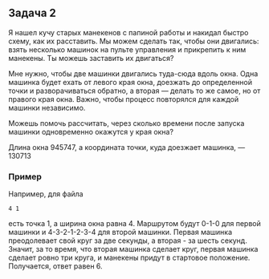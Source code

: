 ## Задача 2

Я нашел кучу старых манекенов с папиной работы и накидал быстро схему, как их расставить. Мы можем сделать так, чтобы они двигались: взять несколько машинок на пульте управления и прикрепить к ним манекены. Ты можешь заставить их двигаться?

Мне нужно, чтобы две машинки двигались туда-сюда вдоль окна. Одна машинка будет ехать от левого края окна, доезжать до определенной точки и разворачиваться обратно, а вторая — делать то же самое, но от правого края окна. Важно, чтобы процесс повторялся для каждой машинки независимо.

Можешь помочь рассчитать, через сколько времени после запуска машинки одновременно окажутся у края окна?

Длина окна 945747, а координата точки, куда доезжает машинка, — 130713

### Пример

Например, для файла

```
4 1
```

есть точка 1, а ширина окна равна 4. Маршрутом будут 0-1-0 для первой машинки и 4-3-2-1-2-3-4 для второй машинки. Первая машинка преодолевает свой круг за две секунды, а вторая - за шесть секунд. Значит, за то время, что вторая машинка сделает круг, первая машинка сделает ровно три круга, и манекены придут в стартовое положение. Получается, ответ равен 6.

